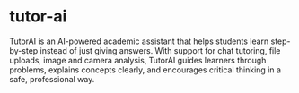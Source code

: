 # tutor-ai
TutorAI is an AI-powered academic assistant that helps students learn step-by-step instead of just giving answers. With support for chat tutoring, file uploads, image and camera analysis, TutorAI guides learners through problems, explains concepts clearly, and encourages critical thinking in a safe, professional way.
